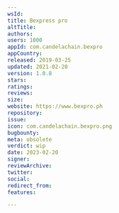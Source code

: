 ```yaml
---
wsId: 
title: Bexpress pro
altTitle: 
authors: 
users: 1000
appId: com.candelachain.bexpro
appCountry: 
released: 2019-03-25
updated: 2021-02-20
version: 1.0.8
stars: 
ratings: 
reviews: 
size: 
website: https://www.bexpro.ph
repository: 
issue: 
icon: com.candelachain.bexpro.png
bugbounty: 
meta: obsolete
verdict: wip
date: 2023-02-20
signer: 
reviewArchive: 
twitter: 
social: 
redirect_from: 
features: 

---
```


